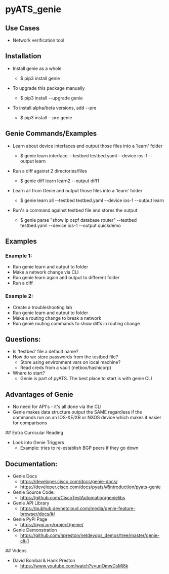 # pyATS_genie

## Use Cases
- Network verification tool

## Installation
- Install genie as a whole
    - $ pip3 install genie

- To upgrade this package manually
    - $ pip3 install --upgrade genie

- To install alpha/beta versions, add --pre
    - $ pip3 install --pre genie


## Genie Commands/Examples
- Learn about device interfaces and output those files into a 'learn' folder
    - $ genie learn interface --testbed testbed.yaml --device ios-1 --output learn

- Run a diff against 2 directories/files
    - $ genie diff learn learn2 --output diff1

- Learn all from Genie and output those files into a 'learn' folder
    - $ genie learn all --testbed testbed.yaml --device ios-1 --output learn

- Run's a command against testbed file and stores the output
    - $ genie parse "show ip ospf database router" --testbed testbed.yaml --device ios-1 --output quickdemo


## Examples

### Example 1:
- Run genie learn and output to folder
- Make a network change via CLI
- Run genie learn again and output to different folder
- Run a diff

### Example 2:
- Create a troubleshooting lab
- Run genie learn and output to folder
- Make a routing change to break a network
- Run genie routing commands to show diffs in routing change


## Questions:
- Is 'testbed' file a default name?
- How do we store passwords from the testbed file?
    - Store using environment vars on local machine?
    - Read creds from a vault (netbox/hashicorp)
- Where to start?
    - Genie is part of pyATS. The best place to start is with genie CLI


## Advantages of Genie
- No need for API's - it's all done via the CLI
- Genie makes data structure output the SAME regardless if the commands run on an IOS-XE/XR or NXOS device which makes it easier for comparisons


## Extra Curricular Reading
- Look into Genie Triggers
    - Example: tries to re-establish BGP peers if they go down


## Documentation:
- Genie Docs
    - https://developer.cisco.com/docs/genie-docs/
    - https://developer.cisco.com/docs/pyats/#!introduction/pyats-genie
- Genie Source Code:
    - https://github.com/CiscoTestAutomation/genielibs
- Genie API Library
    - https://pubhub.devnetcloud.com/media/genie-feature-browser/docs/#/
- Genie PyPi Page
    - https://pypi.org/project/genie/
- Genie Demonstration
    - https://github.com/hpreston/netdevops_demos/tree/master/genie-cli-1


## Videos
- David Bombal & Hank Preston
    - https://www.youtube.com/watch?v=unOmwDsMj8k